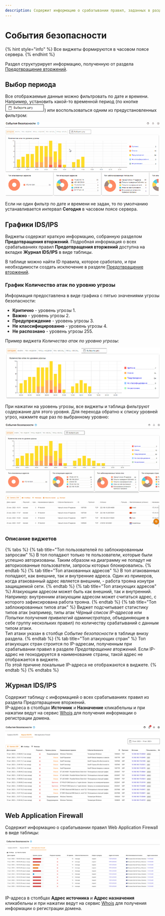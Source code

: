 ```yaml
---
description: Содержит информацию о срабатывании правил, заданных в разделе Предотвращение вторжений.
---
```


# События безопасности

{% hint style="info" %}
Все виджеты формируются в часовом поясе сервера.
{% endhint %}

Раздел структурирует информацию, полученную от раздела [Предотвращение вторжений](../access-rules/ips.md).

## Выбор периода

Все отображаемые данные можно фильтровать по дате и времени. Например, установить какой-то временной период (по кнопке ![](../../.gitbook/assets/security-events.png)) или воспользоваться одним из предустановленных фильтром:

![](../../.gitbook/assets/security-events.gif)

Если ни один фильтр по дате и времени не задан, то по умолчанию устанавливается интервал **Сегодня** в часовом поясе сервера.

## Графики IDS/IPS

Виджеты содержат краткую информацию, собранную разделом **Предотвращения вторжений**. Подробная информация о всех срабатываниях правил **Предотвращения вторжений** доступна на вкладке **Журнал IDS/IPS** в виде таблицы.  

В таблице можно найти ID правила, которое сработало, и при необходимости создать исключение в разделе [Предотвращение вторжений](../access-rules/ips.md).

### График Количество атак по уровню угрозы

Информация предоставлена в виде графика с пятью значениями угрозы безопасности:
* **Критично** - уровень угрозы 1. 
* **Важно** - уровень угрозы 2. 
* **Предупреждение** - уровень угрозы 3. 
* **Не классифицированно** - уровень угрозы 4.
* **Не распознано** - уровень угрозы 255.

Пример виджета *Количество атак по уровню угрозы*:

![](../../.gitbook/assets/security-events1.png)

При нажатии на уровень угрозы, все виджеты и таблица фильтруют содержание для этого уровня. Для перехода обратно к списку уровней угроз, нажмите еще раз по выбранному уровню:

![](../../.gitbook/assets/security-events1.gif)

### Описание виджетов

{% tabs %}
{% tab title="Топ пользователей по заблокированным запросам" %}
В топ попадают только те пользователи, которые были успешно авторизованы. Таким образом на диаграмму не попадут не авторизованные пользователи, запросы которых блокировались.
{% endtab %}
{% tab title="Топ атакованных адресов" %}
В топ атакованных попадают, как внешние, так и внутренние адреса. Один из примеров, когда атакованный адрес является внешним, - работа трояна изнутри защищаемой сети.
{% endtab %}
{% tab title="Топ атакующих адресов" %}
Атакующим адресом может быть как внешний, так и внутренний. Например: внутренним атакующим адресом может считаться адрес, с которого зафиксирована работа трояна.
{% endtab %}
{% tab title="Топ заблокированных типов атак" %}
Виджет подсчитывает статистику типов атак (например, типы атак *Чёрный список IP-адресов* или *Попытки получения привилегий администратора*, объединяющие в себе группу нескольких правил) по количеству срабатываний с данным типом атаки. \
Тип атаки указан в столбце *Событие безопасности* в таблице внизу раздела.
{% endtab %}
{% tab title="Топ атакующих стран" %}
Топ атакующих стран строится по IP-адресам, полученным при срабатывании правил в разделе *Предотвращение вторжений*. Если IP-адрес не геокодируется в наименование страны, такой адрес не отображается в виджете. \
По этой причине локальные IP-адреса не отображаются в виджете.
{% endtab %}
{% endtabs %}

## Журнал IDS/IPS

Содержит таблицу с информацией о всех срабатываниях правил из раздела Предотвращение вторжений. \
IP-адреса в столбцах **Источник** и **Назначение** кликабельны и при нажатии ведут на сервис [Whois](https://www.nic.ru/whois/?searchWord) для получения информации о регистрации домена.

![](../../.gitbook/assets/waf2.png)

## Web Application Firewall

Содержит информацию о срабатывании правил Web Application Firewall в виде таблицы:

![](../../.gitbook/assets/waf.png)

IP-адреса в столбцах **Адрес источника** и **Адрес назначения** кликабельны и при нажатии ведут на сервис [Whois](https://www.nic.ru/whois/?searchWord) для получения информации о регистрации домена.